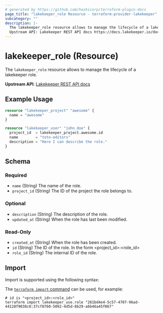 ```yaml
---
# generated by https://github.com/hashicorp/terraform-plugin-docs
page_title: "lakekeeper_role Resource - terraform-provider-lakekeeper"
subcategory: ""
description: |-
  The lakekeeper_role resource allows to manage the lifecycle of a lakekeeper role.
  Upstream API: Lakekeeper REST API docs https://docs.lakekeeper.io/docs/nightly/api/management/#tag/role
---
```


# lakekeeper_role (Resource)

The `lakekeeper_role` resource allows to manage the lifecycle of a lakekeeper role.

**Upstream API**: [Lakekeeper REST API docs](https://docs.lakekeeper.io/docs/nightly/api/management/#tag/role)

## Example Usage

```terraform
resource "lakekeeper_project" "awesome" {
  name = "awesome"
}

resource "lakekeeper_user" "john_doe" {
  project_id  = lakekeeper_project.awesome.id
  name        = "toto-editors"
  description = "Here I can describe the role."
}
```

<!-- schema generated by tfplugindocs -->
## Schema

### Required

- `name` (String) The name of the role.
- `project_id` (String) The ID of the project the role belongs to.

### Optional

- `description` (String) The description of the role.
- `updated_at` (String) When the role has last been modified.

### Read-Only

- `created_at` (String) When the role has been created.
- `id` (String) The ID of the role. In the form <project_id>:<role_id>
- `role_id` (String) The internal ID of the role.

## Import

Import is supported using the following syntax:

The [`terraform import` command](https://developer.hashicorp.com/terraform/cli/commands/import) can be used, for example:

```shell
# id is "<project_id>:<role_id>"
terraform import lakekeeper_use.role "261bd4e4-5c57-4707-96ad-44128f9038c0:37cf8760-5092-4d5d-8b29-a6b46a45f067"
```
